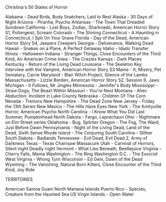 Christina's 50 States of Horror

Alabama - Dead Birds, Body Snatchers, Laid to Rest
Alaska - 30 Days of Night
Arizona - Piranha, Psycho
Arkansas - The Town That Dreaded Sundown
California - Lost Boys, Zodiac, Sharknado, American Horror Story S1, Poltergeist, Scream
Colorado - The Shining
Connecticut - A Haunting in Connecticut, I Spit On Your Grave
Florida - Day of the Dead, American Horror Story S4, Jeepers Creepers
Georgia - Deliverance, Walking Dead
Hawaii - Snakes on a Plane, A Perfect Getaway
Idaho - Idado Transfer
Illinois - Halloween
Indiana - Stranger Things, Close Encounters of the Third Kind, An American Crime
Iowa - The Crazies
Kansas - Dark Places
Kentucky - Return of the Living Dead
Louisiana - The Skeleton Key, Interview with the Vampire, American Horror Story S3
Maine -  It, Misery, Pet Sematary, Carrie
Maryland - Blair Witch Project, Silence of the Lambs 
Massachusetts - Lizzie Borden, American Horror Story S2, Session 9, Jaws
Michigan - It Follows, Mr Jingles
Minnesota - Jennifer's Body
Mississippi - Straw Dogs, The Beast Within
Missouri - You're Next
Montana - Alien Abduction: Incident in Lake County
Nebraska - Children Of The Corn
Nevada - Tremors
New Hampshire - The Dead Zone
New Jersey - Friday the 13th Series
New Mexico - The Hills Have Eyes
New York - The Amityville Horror, American Psycho
North Carolina - I Know What You Did Last Summer, Pumpkinhead
North Dakota - Fargo, Leprechaun
Ohio - Nightmare on Elm Street series 
Oklahoma - Bug, Splinter
Oregon - The Fog, The Ward, Just Before Dawn 
Pennsylvania - Night of the Living Dead, Land of the Dead, Sixth Sense
Rhode Island - The Conjuring
South Carolina - Slither
South Dakota - Badlands
Tennessee - Evil Dead, Evil Dead 2, Army of Darkness
Texas - Texas Chainsaw Massacure
Utah - Carnival of Horrors, Silent night Deadly night
Vermont - What Lies Beneath, Beetlejuice
Virginia - Cherry Falls, Mama
Washington - The Ring
Washington D.C. - The Exorcist
West Virginia - Wrong Turn
Wisconsin - Ed Gein, Dawn of the Dead
Wyoming - The Vanishing, Natural Born Killers, Close Encounter of the Third Kind, Joy Ride


TERRITORIES

American Samoa
Guam
North Mariana Islands
Puerto Rico -  Species, Creature from the Haunted Sea
US Virgin Islands - Open Water
